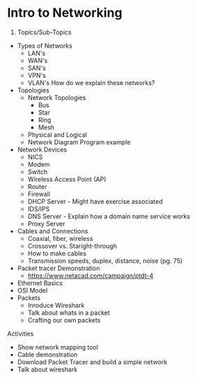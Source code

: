 # Intro to Networking

1. Topics/Sub-Topics
- Types of Networks
  - LAN's
  - WAN's
  - SAN's
  - VPN's
  - VLAN's
  How do we explain these networks?
- Topologies
  - Network Topologies
    - Bus
    - Star
    - Ring 
    - Mesh
  - Physical and Logical
  - Network Diagram Program example
- Network Devices
  - NICS
  - Modem
  - Switch
  - Wireless Access Point (AP)
  - Router
  - Firewall
  - DHCP Server - Might have exercise associated 
  - IDS/IPS 
  - DNS Server - Explain how a domain name service works 
  - Proxy Server
- Cables and Connections
  - Coaxial, fiber, wireless
  - Crossover vs. Staright-through
  - How to make cables 
  - Transmission speeds, duplex, distance, noise (pg. 75)
- Packet tracer Demonstration
  - https://www.netacad.com/campaign/ptdt-4
- Ethernet Basics
- OSI Model
- Packets
  - Inroduce Wireshark
  - Talk about whats in a packet
  - Crafting our own packets
  
Activities
- Show network mapping tool
- Cable demonstration
- Download Packet Tracer and build a simple network
- Talk about wireshark 



  
